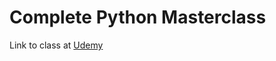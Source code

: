 # Complete Python Masterclass
Link to class at [Udemy](https://www.udemy.com/python-the-complete-python-developer-course/)